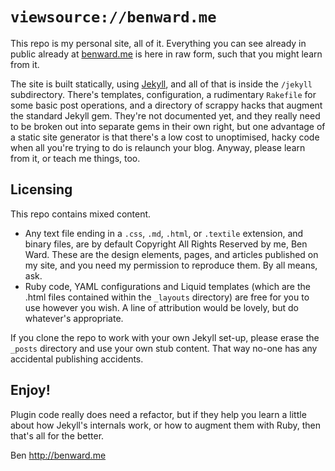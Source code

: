 # `viewsource://benward.me`

This repo is my personal site, all of it. Everything you can see already in public already at [benward.me](http://benward.me) is here in raw form, such that you might learn from it.

The site is built statically, using [Jekyll](http://jekyllrb.com), and all of that is inside the `/jekyll` subdirectory. There's templates, configuration, a rudimentary `Rakefile` for some basic post operations, and a directory of scrappy hacks that augment the standard Jekyll gem. They're not documented yet, and they really need to be broken out into separate gems in their own right, but one advantage of a static site generator is that there's a low cost to unoptimised, hacky code when all you're trying to do is relaunch your blog. Anyway, please learn from it, or teach me things, too.

## Licensing

This repo contains mixed content.

* Any text file ending in a `.css`, `.md`, `.html`, or `.textile` extension, and binary files, are by default Copyright All Rights Reserved by me, Ben Ward. These are the design elements, pages, and articles published on my site, and you need my permission to reproduce them. By all means, ask.
* Ruby code, YAML configurations and Liquid templates (which are the .html files contained within the `_layouts` directory) are free for you to use however you wish. A line of attribution would be lovely, but do whatever's appropriate.

If you clone the repo to work with your own Jekyll set-up, please erase the `_posts` directory and use your own stub content. That way no-one has any accidental publishing accidents.

## Enjoy!

Plugin code really does need a refactor, but if they help you learn a little about how Jekyll's internals work, or how to augment them with Ruby, then that's all for the better.

Ben <http://benward.me>